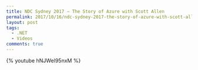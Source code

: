 ```yaml
---
title: NDC Sydney 2017 – The Story of Azure with Scott Allen
permalink: 2017/10/16/ndc-sydney-2017-the-story-of-azure-with-scott-allen/
layout: post
tags:
  - .NET
  - Videos
comments: true
---
```



{% youtube hNJWel95nxM %}